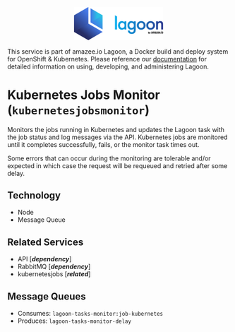<p align="center"><img
src="https://raw.githubusercontent.com/amazeeio/lagoon/master/docs/images/lagoon-logo.png"
alt="The Lagoon logo is a blue hexagon split in two pieces with an L-shaped cut"
width="40%"></p>

This service is part of amazee.io Lagoon, a Docker build and deploy system for
OpenShift & Kubernetes. Please reference our [documentation] for detailed
information on using, developing, and administering Lagoon.

# Kubernetes Jobs Monitor (`kubernetesjobsmonitor`)

Monitors the jobs running in Kubernetes and updates the Lagoon task with the job
status and log messages via the API. Kubernetes jobs are monitored until it
completes successfully, fails, or the monitor task times out.

Some errors that can occur during the monitoring are tolerable and/or expected
in which case the request will be requeued and retried after some delay.

## Technology

* Node
* Message Queue

## Related Services

* API [***dependency***]
* RabbitMQ [***dependency***]
* kubernetesjobs [***related***]

## Message Queues

* Consumes: `lagoon-tasks-monitor:job-kubernetes`
* Produces: `lagoon-tasks-monitor-delay`

[documentation]: https://lagoon.readthedocs.io/
